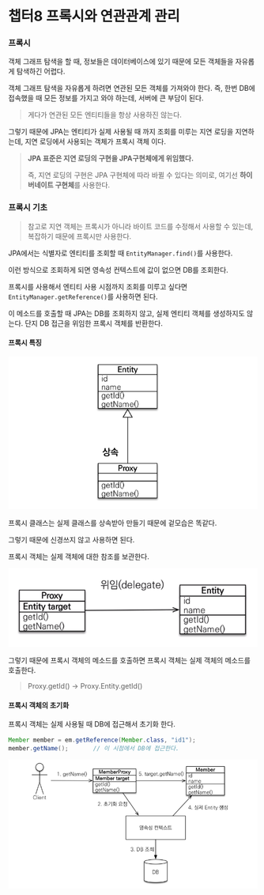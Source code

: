 # 챕터8 프록시와 연관관계 관리

### 프록시

객체 그래프 탐색을 할 때, 정보들은 데이터베이스에 있기 때문에 모든 객체들을 자유롭게 탐색하긴 어렵다.

객체 그래프 탐색을 자유롭게 하려면 연관된 모든 객체를 가져와야 한다. 즉, 한번 DB에 접속했을 때 모든 정보를 가지고 와야 하는데, 서버에 큰 부담이 된다.

> 게다가 연관된 모든 엔티티들을 항상 사용하진 않는다.



그렇기 때문에 JPA는 엔티티가 실제 사용될 때 까지 조회를 미루는 지연 로딩을 지연하는데, 지연 로딩에서 사용되는 객체가 프록시 객체 이다.

> **JPA 표준은 지연 로딩의 구현을 JPA구현체에게 위임했다.**
>
> 즉, 지연 로딩의 구현은 JPA 구현체에 따라 바뀔 수 있다는 의미로, 여기선 **하이버네이트 구현체**를 사용한다.

### 프록시 기초

> 참고로 지연 객체는 프록시가 아니라 바이트 코드를 수정해서 사용할 수 있는데, 복잡하기 때문에 프록시만 사용한다.

JPA에서는 식별자로 엔티티를 조회할 때 `EntityManager.find()`를 사용한다.

이런 방식으로 조회하게 되면 영속성 컨텍스트에 값이 없으면 DB를 조회한다.



프록시를 사용해서 엔티티 사용 시점까지 조회를 미루고 싶다면 `EntityManager.getReference()`를 사용하면 된다.

이 메소드를 호출할 때 JPA는 DB를 조회하지 않고, 실제 엔티티 객체를 생성하지도 않는다. 단지 DB 접근을 위임한 프록시 객체를 반환한다.

#### 프록시 특징

![proxy](./images/proxy_characteristic.jpg)

프록시 클래스는 실제 클래스를 상속받아 만들기 때문에 겉모습은 똑같다.

그렇기 때문에 신경쓰지 않고 사용하면 된다.



프록시 객체는 실제 객체에 대한 참조를 보관한다.

![proxy](./images/proxy_structure.jpg)

그렇기 때문에 프록시 객체의 메소드를 호출하면 프록시 객체는 실제 객체의 메소드를 호출한다.

> Proxy.getId() -> Proxy.Entity.getId()

#### 프록시 객체의 초기화

프록시 객체는 실제 사용될 때 DB에 접근해서 초기화 한다.

``` java
Member member = em.getReference(Member.class, "id1");
member.getName();		// 이 시점에서 DB에 접근한다.
```

![proxy](./images/proxy_order.jpg)